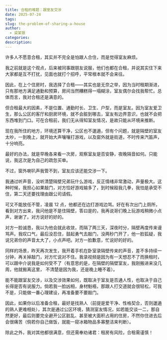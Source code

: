 ```yaml
---
title: 合租的难题：跟室友交涉
date: 2025-07-24
tags: 
slug: the-problem-of-sharing-a-house
author:
  - 梁某银
categories: 
description:
---
```


许多人不愿意合租，其实并不完全是怕跟人合住，而是觉得室友麻烦。

我之前就是这个观点，后来被同事跟朋友说服，他们也都在合租，并说其实住下来大家都是互不打扰，见面也就打个招呼，平常根本就不会来往。

因此，在上个住房时，我选择了合租——其实也是无奈之举，因为当时租期渐进，只有那地方满足通勤和预算，房间当然糟糕得一塌糊涂，室友偶尔会找我帮忙。总体而言，我对合租还是满意的。

但合租最大的因素，不是位置、通勤时长、卫生、户型，而是室友。因为室友爱卫生，那么公区的客厅和厨房环境，就不会脏到哪去，室友有边界意识，也就不会把东西堆到门口。可在合租前，我们无从得知室友情况，是故只能从环境来推断。

现在我所住的地方，环境还算干净，公区也不邋遢，但有个问题，就是隔壁的室友太吵，一到晚上，就开始大声嚷嚷打游戏，以及窗外就是街道，不时传来汽笛声，十分响亮。

最好的办法，就是早晚各来看一次房，观察室友是否安静，夜晚隔音如何。只能说，我这次是为自己的疏忽买单。

不过，窗外喇叭声我管不到，室友应该还能交涉一下。

我通过听声音，没听清楚隔壁兄弟玩什么游戏，反正情绪非常激动，声量极大。这种时候，我担心如果敲门，对方恰好游戏输多了，到时候殴我几拳，我怕是承受不住，第二天还要找理由跟公司请假。

可又不能放任不管，凌晨 12 点，他都还在边打游戏边骂。好在有次出门上厕所，看到对方出来，我问他是不是住隔壁，答曰是的，我再说哥们晚上玩游戏稍微小点声，谢谢了。对方说好的好的。

对方一脸诚恳，我以为他会就此收敛，而隔了两三天，深夜时分，隔壁再度传来谩骂声。我叹口气，最后没忍住，鼓起勇气去敲门，没两秒门开了，他一脸狐疑，我说兄弟你的声音太大了，小点声吧。对方一脸歉意，忙说好的好的。

同样的场景，昨天再次发生，我开着手机在卧室录隔壁传来的声音，差不多持续一分钟，再关掉敲门，对方忙说对不住。我录视频是因为有一天想忍不了而换租时，可以跟中介说我是如何受不了（有意思的是，在隔壁的隔壁室友，我刚搬进来没几周，他就搬离这里， 不清楚是因为我，还是晚上睡不着）。

能不能跟室友交涉，以及交涉效果如何，既取决于室友是否通人性，也取决于自己长得是否有说服力。倘若我一脸凶相，身材魁梧，那跟人打交道就会很轻松，可我不是，只能做一番心理建设，再准备要不要敲门。

因此，如果你以后准备合租，最好是找熟人（前提是爱干净、性格契合，否则邋遢的熟人更难相处），其次是通过公区环境，猜测室友情况，如若能交谈一二，那自然更好，最后则要完全避开公区脏乱、甚至被大面积占用的住房，不然你住进去后会很痛苦（倘若你自己做饭，就能一窥冰箱物品多寡整洁来判断）。

除此之外，我对其他都很满意，但还需奉劝诸君：租房有风险，合租需谨慎！